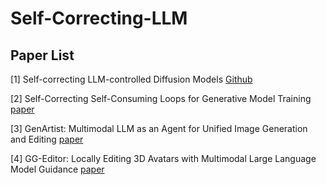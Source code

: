 # Self-Correcting-LLM

## Paper List
[1] Self-correcting LLM-controlled Diffusion Models [Github](https://self-correcting-llm-diffusion.github.io/)

[2] Self-Correcting Self-Consuming Loops for Generative Model Training [paper](https://arxiv.org/pdf/2402.07087)

[3] GenArtist: Multimodal LLM as an Agent for Unified Image Generation and Editing [paper](https://arxiv.org/pdf/2407.05600)

[4] GG-Editor: Locally Editing 3D Avatars with Multimodal Large Language Model Guidance [paper](https://openreview.net/pdf?id=31rrsYnriG)
